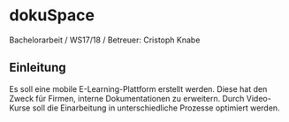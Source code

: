 # dokuSpace
Bachelorarbeit / WS17/18 / Betreuer: Cristoph Knabe

## Einleitung
Es soll eine mobile E-Learning-Plattform erstellt werden. Diese hat den Zweck für Firmen, interne Dokumentationen zu erweitern. Durch Video-Kurse soll die Einarbeitung in unterschiedliche Prozesse optimiert werden.
